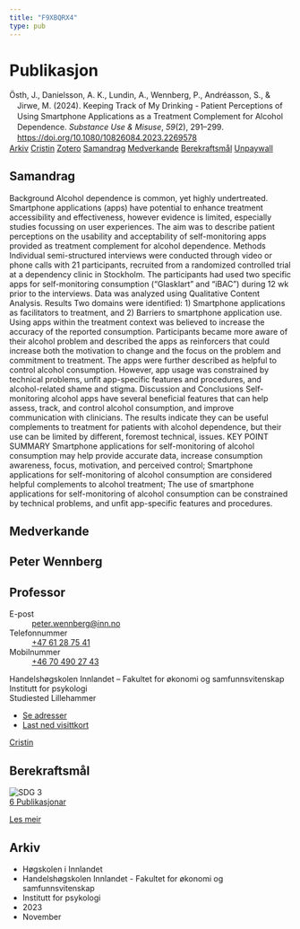 ```yaml
---
title: "F9XBQRX4"
type: pub
---
```

<h1>Publikasjon</h1>
<article id="csl-bib-container-F9XBQRX4" class="csl-bib-container">
  <div class="csl-bib-body" style="line-height: 1.35; padding-left: 1em; text-indent:-1em;">
  <div class="csl-entry">&#xD6;sth, J., Danielsson, A. K., Lundin, A., Wennberg, P., Andr&#xE9;asson, S., &amp; Jirwe, M. (2024). Keeping Track of My Drinking - Patient Perceptions of Using Smartphone Applications as a Treatment Complement for Alcohol Dependence. <i>Substance Use &amp; Misuse</i>, <i>59</i>(2), 291&#x2013;299. <a href="https://doi.org/10.1080/10826084.2023.2269578">https://doi.org/10.1080/10826084.2023.2269578</a></div>
</div>
  <div class="csl-bib-buttons">
    <a href="#taxonomy-article-F9XBQRX4" class="csl-bib-button">Arkiv</a>
    <a href="https://app.cristin.no/results/show.jsf?id=2192655" alt="Cristin URL" class="csl-bib-button">Cristin</a>
    <a href="http://zotero.org/groups/5402882/items/F9XBQRX4" alt="Zotero URL" class="csl-bib-button">Zotero</a>
    <a href="#abstract-article-F9XBQRX4" class="csl-bib-button">Samandrag</a>
    <a href="#contributors-article-F9XBQRX4" class="csl-bib-button">Medverkande</a>
    <a href="#sdg-article-F9XBQRX4" class="csl-bib-button">Berekraftsmål</a>
    <a href="https://www.tandfonline.com/doi/pdf/10.1080/10826084.2023.2269578?needAccess=true" class="csl-bib-button">Unpaywall</a>
  </div>
  <div id="csl-bib-meta-container-F9XBQRX4"></div>
</article>
<div id="csl-bib-meta-F9XBQRX4" class="csl-bib-meta">
  <article id="abstract-article-F9XBQRX4" class="abstract-article">
    <h1>Samandrag</h1>
    Background Alcohol dependence is common, yet highly undertreated. Smartphone applications (apps) have potential to enhance treatment accessibility and effectiveness, however evidence is limited, especially studies focussing on user experiences. The aim was to describe patient perceptions on the usability and acceptability of self-monitoring apps provided as treatment complement for alcohol dependence. Methods Individual semi-structured interviews were conducted through video or phone calls with 21 participants, recruited from a randomized controlled trial at a dependency clinic in Stockholm. The participants had used two specific apps for self-monitoring consumption (“Glasklart” and “iBAC”) during 12 wk prior to the interviews. Data was analyzed using Qualitative Content Analysis. Results Two domains were identified: 1) Smartphone applications as facilitators to treatment, and 2) Barriers to smartphone application use. Using apps within the treatment context was believed to increase the accuracy of the reported consumption. Participants became more aware of their alcohol problem and described the apps as reinforcers that could increase both the motivation to change and the focus on the problem and commitment to treatment. The apps were further described as helpful to control alcohol consumption. However, app usage was constrained by technical problems, unfit app-specific features and procedures, and alcohol-related shame and stigma. Discussion and Conclusions Self-monitoring alcohol apps have several beneficial features that can help assess, track, and control alcohol consumption, and improve communication with clinicians. The results indicate they can be useful complements to treatment for patients with alcohol dependence, but their use can be limited by different, foremost technical, issues. KEY POINT SUMMARY Smartphone applications for self-monitoring of alcohol consumption may help provide accurate data, increase consumption awareness, focus, motivation, and perceived control; Smartphone applications for self-monitoring of alcohol consumption are considered helpful complements to alcohol treatment; The use of smartphone applications for self-monitoring of alcohol consumption can be constrained by technical problems, and unfit app-specific features and procedures.
  </article>
  <article id="contributors-article-F9XBQRX4" class="contributors-article">
    <h1>Medverkande</h1>
    <div class="personas"> <div class="vrtx-hinn-person-card"> <div class="photo"> <i class="lar la-user-circle missing-person"></i> </div> <div class="info"> <hgroup><h1>Peter Wennberg</h1> <h2>Professor</h2> </hgroup><dl> <dt>E-post</dt> <dd> <a href="mailto:peter.wennberg@inn.no">peter.wennberg@inn.no</a> </dd> <dt>Telefonnummer</dt> <dd><a href="tel:+4761287541"> +47 61 28 75 41 </a></dd> <dt>Mobilnummer</dt> <dd><a href="tel:+46704902743"> +46 70 490 27 43 </a></dd> </dl> <p> Handelshøgskolen Innlandet – Fakultet for økonomi og samfunnsvitenskap<br> Institutt for psykologi<br> Studiested Lillehammer </p> <ul class="vrtx-hinn-links"> <li><a href="https://www.inn.no/finn-en-ansatt/peter-wennberg.html#vrtx-hinn-addresses">Se adresser</a></li> <li><a href="https://www.inn.no/finn-en-ansatt/peter-wennberg.html?vrtx=vcf">Last ned visittkort</a></li> </ul> </div> </div> <a href="https://app.cristin.no/persons/show.jsf?id=1497957" alt="Cristin URL" class="personas-cristin">Cristin</a> </div>
  </article>
  <article id="sdg-article-F9XBQRX4" class="sdg-article">
    <h1>Berekraftsmål</h1>
    <div class="sdg-container"><div id="sdg3" class="sdg"> <img src="{{< params subfolder >}}images/sdg/sdg03_no.png" class="image" alt="SDG 3"> <div class="sdg-overlay"> <a href="{{< params subfolder >}}no/archive/?sdg=3#archive" class="sdg-publication-count"><span>6</span> Publikasjonar</a> <p><a href="NA" class="sdg-read-more">Les meir</a></p> </div> </div></div>
  </article>
  <article id="taxonomy-article-F9XBQRX4" class="taxonomy-article">
    <h1>Arkiv</h1>
    <ul>
      <li>Høgskolen i Innlandet</li>
      <li>Handelshøgskolen Innlandet - Fakultet for økonomi og samfunnsvitenskap</li>
      <li>Institutt for psykologi</li>
      <li>2023</li>
      <li>November</li>
    </ul>
  </article>
</div>
